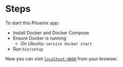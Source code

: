 # Steps

To start this Phoenix app:

  * Install Docker and Docker Compose
  * Ensure Docker is running
    * On Ubuntu: `service docker start`
  * Run `bin/setup`

Now you can visit [`localhost:4000`](http://localhost:4000) from your browser.
